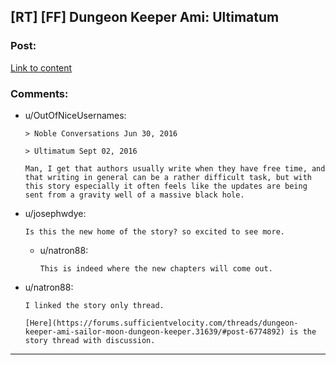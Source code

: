 ## [RT] [FF] Dungeon Keeper Ami: Ultimatum

### Post:

[Link to content](https://forums.sufficientvelocity.com/threads/dungeon-keeper-ami-sailor-moon-dungeon-keeper-story-only-thread.30066/page-8#post-6772775)

### Comments:

- u/OutOfNiceUsernames:
  ```
  > Noble Conversations Jun 30, 2016

  > Ultimatum Sept 02, 2016

  Man, I get that authors usually write when they have free time, and that writing in general can be a rather difficult task, but with this story especially it often feels like the updates are being sent from a gravity well of a massive black hole.
  ```

- u/josephwdye:
  ```
  Is this the new home of the story? so excited to see more.
  ```

  - u/natron88:
    ```
    This is indeed where the new chapters will come out.
    ```

- u/natron88:
  ```
  I linked the story only thread.

  [Here](https://forums.sufficientvelocity.com/threads/dungeon-keeper-ami-sailor-moon-dungeon-keeper.31639/#post-6774892) is the story thread with discussion.
  ```

---

